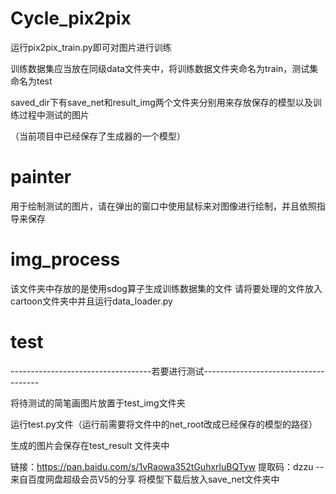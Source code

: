 # Cycle_pix2pix

运行pix2pix_train.py即可对图片进行训练

训练数据集应当放在同级data文件夹中，将训练数据文件夹命名为train，测试集命名为test

saved_dir下有save_net和result_img两个文件夹分别用来存放保存的模型以及训练过程中测试的图片

（当前项目中已经保存了生成器的一个模型）
# painter
用于绘制测试的图片，请在弹出的窗口中使用鼠标来对图像进行绘制，并且依照指导来保存

# img_process
该文件夹中存放的是使用sdog算子生成训练数据集的文件
请将要处理的文件放入cartoon文件夹中并且运行data_loader.py

# test
-----------------------------------若要进行测试-------------------------------------


将待测试的简笔画图片放置于test_img文件夹

运行test.py文件（运行前需要将文件中的net_root改成已经保存的模型的路径）

生成的图片会保存在test_result 文件夹中

链接：https://pan.baidu.com/s/1vRaowa352tGuhxrluBQTyw 
提取码：dzzu 
--来自百度网盘超级会员V5的分享
将模型下载后放入save_net文件夹中
